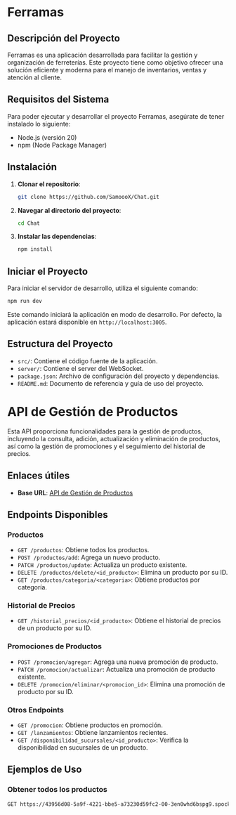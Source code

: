 # Ferramas

## Descripción del Proyecto

Ferramas es una aplicación desarrollada para facilitar la gestión y organización de ferreterías. Este proyecto tiene como objetivo ofrecer una solución eficiente y moderna para el manejo de inventarios, ventas y atención al cliente.

## Requisitos del Sistema

Para poder ejecutar y desarrollar el proyecto Ferramas, asegúrate de tener instalado lo siguiente:

- Node.js (versión 20)
- npm (Node Package Manager)

## Instalación

1. **Clonar el repositorio**:
   ```bash
   git clone https://github.com/SamoooX/Chat.git

2. **Navegar al directorio del proyecto**:
   ```bash
   cd Chat
   ```

3. **Instalar las dependencias**:
   ```bash
   npm install
   ```

## Iniciar el Proyecto

Para iniciar el servidor de desarrollo, utiliza el siguiente comando:

```bash
npm run dev
```

Este comando iniciará la aplicación en modo de desarrollo. Por defecto, la aplicación estará disponible en `http://localhost:3005`.

## Estructura del Proyecto

- `src/`: Contiene el código fuente de la aplicación.
- `server/`: Contiene el server del WebSocket.
- `package.json`: Archivo de configuración del proyecto y dependencias.
- `README.md`: Documento de referencia y guía de uso del proyecto.



# API de Gestión de Productos

Esta API proporciona funcionalidades para la gestión de productos, incluyendo la consulta, adición, actualización y eliminación de productos, así como la gestión de promociones y el seguimiento del historial de precios.

## Enlaces útiles

- **Base URL**: [API de Gestión de Productos](https://43956d08-5a9f-4221-bbe5-a73230d59fc2-00-3en0whd6bspg9.spock.replit.dev/)

## Endpoints Disponibles

### Productos

- `GET /productos`: Obtiene todos los productos.
- `POST /productos/add`: Agrega un nuevo producto.
- `PATCH /productos/update`: Actualiza un producto existente.
- `DELETE /productos/delete/<id_producto>`: Elimina un producto por su ID.
- `GET /productos/categoria/<categoria>`: Obtiene productos por categoría.

### Historial de Precios

- `GET /historial_precios/<id_producto>`: Obtiene el historial de precios de un producto por su ID.

### Promociones de Productos

- `POST /promocion/agregar`: Agrega una nueva promoción de producto.
- `PATCH /promocion/actualizar`: Actualiza una promoción de producto existente.
- `DELETE /promocion/eliminar/<promocion_id>`: Elimina una promoción de producto por su ID.

### Otros Endpoints

- `GET /promocion`: Obtiene productos en promoción.
- `GET /lanzamientos`: Obtiene lanzamientos recientes.
- `GET /disponibilidad_sucursales/<id_producto>`: Verifica la disponibilidad en sucursales de un producto.

## Ejemplos de Uso

### Obtener todos los productos

```bash
GET https://43956d08-5a9f-4221-bbe5-a73230d59fc2-00-3en0whd6bspg9.spock.replit.dev/productos
